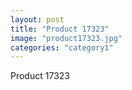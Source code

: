 ```yaml
---
layout: post
title: "Product 17323"
image: "product17323.jpg"
categories: "category1"
---
```

Product 17323

